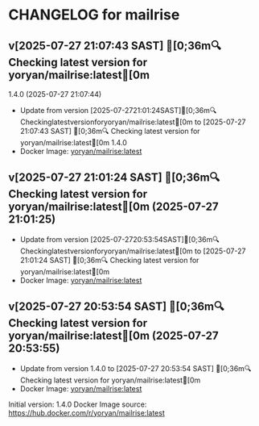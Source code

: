 CHANGELOG for mailrise
===================
## v[2025-07-27 21:07:43 SAST] [0;36m🔍 Checking latest version for yoryan/mailrise:latest[0m
1.4.0 (2025-07-27 21:07:44)

- Update from version [2025-07-2721:01:24SAST][0;36m🔍Checkinglatestversionforyoryan/mailrise:latest[0m to [2025-07-27 21:07:43 SAST] [0;36m🔍 Checking latest version for yoryan/mailrise:latest[0m
1.4.0
- Docker Image: [yoryan/mailrise:latest](https://hub.docker.com/r/yoryan/mailrise)


## v[2025-07-27 21:01:24 SAST] [0;36m🔍 Checking latest version for yoryan/mailrise:latest[0m (2025-07-27 21:01:25)

- Update from version [2025-07-2720:53:54SAST][0;36m🔍Checkinglatestversionforyoryan/mailrise:latest[0m to [2025-07-27 21:01:24 SAST] [0;36m🔍 Checking latest version for yoryan/mailrise:latest[0m
- Docker Image: [yoryan/mailrise:latest](https://hub.docker.com/r/yoryan/mailrise:latest)


## v[2025-07-27 20:53:54 SAST] [0;36m🔍 Checking latest version for yoryan/mailrise:latest[0m (2025-07-27 20:53:55)

- Update from version 1.4.0 to [2025-07-27 20:53:54 SAST] [0;36m🔍 Checking latest version for yoryan/mailrise:latest[0m
- Docker Image: [yoryan/mailrise:latest](https://hub.docker.com/r/yoryan/mailrise:latest)



Initial version: 1.4.0
Docker Image source: https://hub.docker.com/r/yoryan/mailrise:latest


